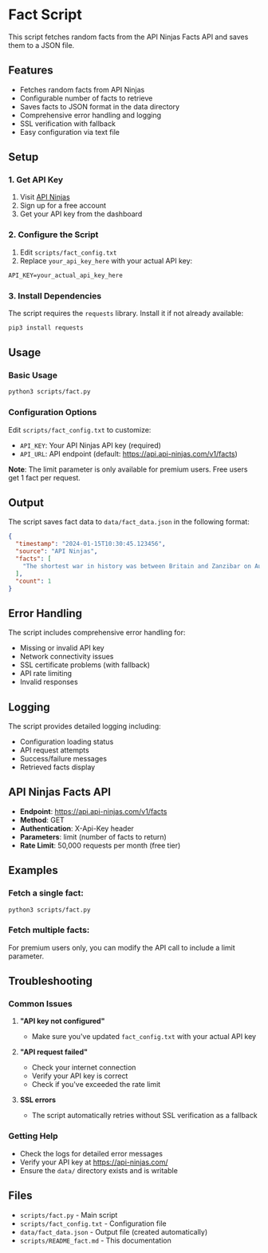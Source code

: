 # Fact Script

This script fetches random facts from the API Ninjas Facts API and saves them to a JSON file.

## Features

- Fetches random facts from API Ninjas
- Configurable number of facts to retrieve
- Saves facts to JSON format in the data directory
- Comprehensive error handling and logging
- SSL verification with fallback
- Easy configuration via text file

## Setup

### 1. Get API Key

1. Visit [API Ninjas](https://api-ninjas.com/)
2. Sign up for a free account
3. Get your API key from the dashboard

### 2. Configure the Script

1. Edit `scripts/fact_config.txt`
2. Replace `your_api_key_here` with your actual API key:

```txt
API_KEY=your_actual_api_key_here
```

### 3. Install Dependencies

The script requires the `requests` library. Install it if not already available:

```bash
pip3 install requests
```

## Usage

### Basic Usage

```bash
python3 scripts/fact.py
```

### Configuration Options

Edit `scripts/fact_config.txt` to customize:

- `API_KEY`: Your API Ninjas API key (required)
- `API_URL`: API endpoint (default: https://api.api-ninjas.com/v1/facts)

**Note**: The limit parameter is only available for premium users. Free users get 1 fact per request.

## Output

The script saves fact data to `data/fact_data.json` in the following format:

```json
{
  "timestamp": "2024-01-15T10:30:45.123456",
  "source": "API Ninjas",
  "facts": [
    "The shortest war in history was between Britain and Zanzibar on August 27, 1896. Zanzibar surrendered after just 38 minutes."
  ],
  "count": 1
}
```

## Error Handling

The script includes comprehensive error handling for:

- Missing or invalid API key
- Network connectivity issues
- SSL certificate problems (with fallback)
- API rate limiting
- Invalid responses

## Logging

The script provides detailed logging including:

- Configuration loading status
- API request attempts
- Success/failure messages
- Retrieved facts display

## API Ninjas Facts API

- **Endpoint**: https://api.api-ninjas.com/v1/facts
- **Method**: GET
- **Authentication**: X-Api-Key header
- **Parameters**: limit (number of facts to return)
- **Rate Limit**: 50,000 requests per month (free tier)

## Examples

### Fetch a single fact:
```bash
python3 scripts/fact.py
```

### Fetch multiple facts:
For premium users only, you can modify the API call to include a limit parameter.

## Troubleshooting

### Common Issues

1. **"API key not configured"**
   - Make sure you've updated `fact_config.txt` with your actual API key

2. **"API request failed"**
   - Check your internet connection
   - Verify your API key is correct
   - Check if you've exceeded the rate limit

3. **SSL errors**
   - The script automatically retries without SSL verification as a fallback

### Getting Help

- Check the logs for detailed error messages
- Verify your API key at https://api-ninjas.com/
- Ensure the `data/` directory exists and is writable

## Files

- `scripts/fact.py` - Main script
- `scripts/fact_config.txt` - Configuration file
- `data/fact_data.json` - Output file (created automatically)
- `scripts/README_fact.md` - This documentation 